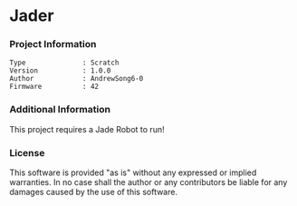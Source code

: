 Jader
================



### Project Information
```
Type              : Scratch
Version           : 1.0.0
Author            : AndrewSong6-0
Firmware          : 42
```

### Additional Information
This project requires a Jade Robot to run!

### License
This software is provided "as is" without any expressed or implied warranties.  In no case shall the author or any contributors be liable for any damages caused by the use of this software.

